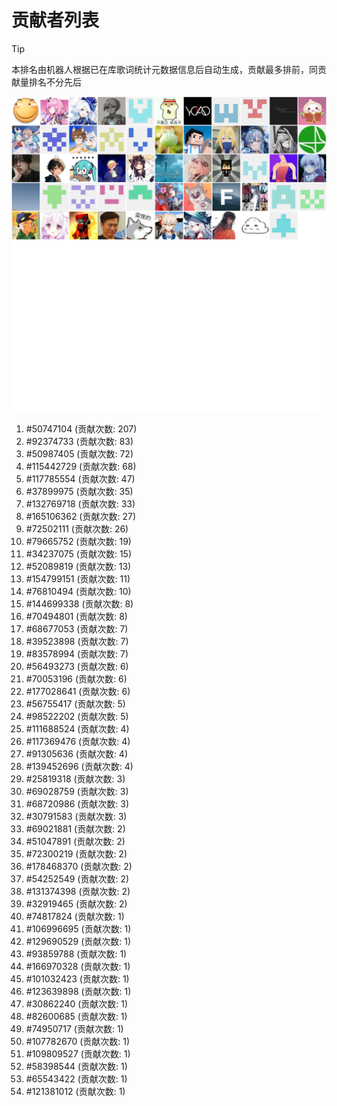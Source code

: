 # 贡献者列表

> [!TIP]
> 本排名由机器人根据已在库歌词统计元数据信息后自动生成，贡献最多排前，同贡献量排名不分先后

![贡献者头像画廊](./CONTRIBUTORS.svg)

1. #50747104 (贡献次数: 207)
2. #92374733 (贡献次数: 83)
3. #50987405 (贡献次数: 72)
4. #115442729 (贡献次数: 68)
5. #117785554 (贡献次数: 47)
6. #37899975 (贡献次数: 35)
7. #132769718 (贡献次数: 33)
8. #165106362 (贡献次数: 27)
9. #72502111 (贡献次数: 26)
10. #79665752 (贡献次数: 19)
11. #34237075 (贡献次数: 15)
12. #52089819 (贡献次数: 13)
13. #154799151 (贡献次数: 11)
14. #76810494 (贡献次数: 10)
15. #144699338 (贡献次数: 8)
16. #70494801 (贡献次数: 8)
17. #68677053 (贡献次数: 7)
18. #39523898 (贡献次数: 7)
19. #83578994 (贡献次数: 7)
20. #56493273 (贡献次数: 6)
21. #70053196 (贡献次数: 6)
22. #177028641 (贡献次数: 6)
23. #56755417 (贡献次数: 5)
24. #98522202 (贡献次数: 5)
25. #111688524 (贡献次数: 4)
26. #117369476 (贡献次数: 4)
27. #91305636 (贡献次数: 4)
28. #139452696 (贡献次数: 4)
29. #25819318 (贡献次数: 3)
30. #69028759 (贡献次数: 3)
31. #68720986 (贡献次数: 3)
32. #30791583 (贡献次数: 3)
33. #69021881 (贡献次数: 2)
34. #51047891 (贡献次数: 2)
35. #72300219 (贡献次数: 2)
36. #178468370 (贡献次数: 2)
37. #54252549 (贡献次数: 2)
38. #131374398 (贡献次数: 2)
39. #32919465 (贡献次数: 2)
40. #74817824 (贡献次数: 1)
41. #106996695 (贡献次数: 1)
42. #129690529 (贡献次数: 1)
43. #93859788 (贡献次数: 1)
44. #166970328 (贡献次数: 1)
45. #101032423 (贡献次数: 1)
46. #123639898 (贡献次数: 1)
47. #30862240 (贡献次数: 1)
48. #82600685 (贡献次数: 1)
49. #74950717 (贡献次数: 1)
50. #107782670 (贡献次数: 1)
51. #109809527 (贡献次数: 1)
52. #58398544 (贡献次数: 1)
53. #65543422 (贡献次数: 1)
54. #121381012 (贡献次数: 1)
